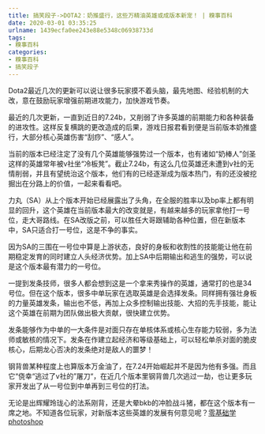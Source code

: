 ```yaml
---
title: 搞笑段子->DOTA2：奶推盛行，这些万精油英雄或成版本新宠！ | 糗事百科
date: 2020-03-01 03:35:25
urlname: 1439ecfa0ee243e88e5348c06938733d
tags: 
- 糗事百科
categories:
- 糗事百科
- 搞笑段子
---
```

Dota2最近几次的更新可以说让很多玩家摸不着头脑，最先地图、经验机制的大改，意在鼓励玩家增强前期进攻能力，加快游戏节奏。

最近的几次更新，一直到近日的7.24b，又削弱了许多英雄的前期能力和各种装备的进攻性。这样反复横跳的更改造成的后果，游戏日报君看到便是当前版本奶推盛行，大部分核心英雄伤害“刮痧”、“感人”。

当前的版本已经注定了没有几个英雄能够强势过一个版本，也有诸如“奶棒人”剑圣这样的英雄常年被v社坐“冷板凳”。截止7.24b，有这么几位英雄还未遭到v社的无情削弱，并且有望统治这个版本，他们有的已经逐渐成为版本热门，有的还没被挖掘出在分路上的价值，一起来看看吧。

力丸（SA）从上个版本开始已经展露出了头角，在全服的胜率以及bp率上都有明显的回升，这个英雄在当前版本最大的改变就是，有越来越多的玩家拿他打一号位，走大哥路线。在SA改版之前，可以胜任大哥跟辅助各种位置，但在新版本中，SA只适合打一号位，这是不争的事实。

因为SA的三围在一号位中算是上游状态，良好的身板和收割性的技能能让他在前期稳定发育的同时建立人头经济优势。加上SA中后期输出和逃生的强势，可以说是这个版本最有潜力的一号位。

一提到发条技师，很多人都会想到这是一个拿来秀操作的英雄，通常打的也是34号位。但在这个版本，很多中单玩家在选取英雄是会选择发条。同样拥有强壮身板的力量英雄发条，输出也不低，再加上众多控制输出技能、大招的先手技能，能让这个英雄在前期为团队做出极大贡献，很快建立优势。

发条能够作为中单的一大条件是对面只存在单核体系或核心生存能力较弱，多为法师或敏核的情况下。发条在作建立起经济和等级基础上，可以轻松单杀对面的脆皮核心，后期龙心否决的发条绝对是敌人的噩梦！

钢背兽某种程度上也算版本万金油了，在7.24开始崛起并不是因为他有多强。而且它“侥幸“逃过了v社的”屠刀“，在近几个版本里钢背兽几次逃过一劫，也让更多玩家开发出了从一号位到中单再到三号位的打法。

无论是出辉耀玲珑心的法系刚背，还是大晕bkb的冲脸战斗猪，都在这个版本有一席之地。不知道各位玩家，对新版本这些英雄的发展有何意见呢？[零基础学photoshop](https://vip.open.163.com/mobile/detail/293?channel=directcard)


